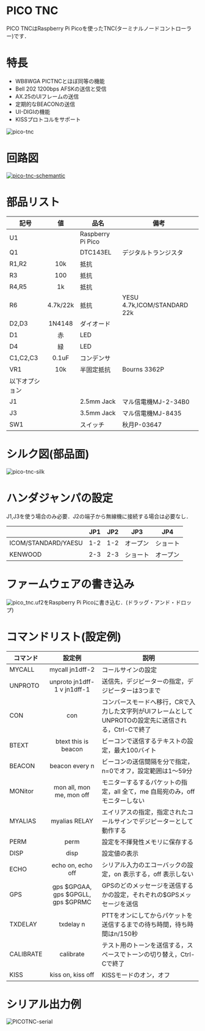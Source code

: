 # PICO TNC

PICO TNCはRaspberry Pi Picoを使ったTNC(ターミナルノードコントローラー)です．

# 特長

* WB8WGA PICTNCとほぼ同等の機能
* Bell 202 1200bps AFSKの送信と受信
* AX.25のUIフレームの送信
* 定期的なBEACONの送信
* UI-DIGIの機能
* KISSプロトコルをサポート

![pico-tnc](pico-tnc.jpg)

# 回路図

[![pico-tnc-schemantic](PICOTNC-sch-S.jpg)](PICOTNC-sch-L.jpg)

# 部品リスト

|記号|値|品名|備考|
|---|:---:|---|---|
|U1||Raspberry Pi Pico||
|Q1||DTC143EL|デジタルトランジスタ||
|R1,R2|10k|抵抗|
|R3|100|抵抗|
|R4,R5|1k|抵抗|
|R6|4.7k/22k|抵抗|YESU 4.7k,ICOM/STANDARD 22k|
|D2,D3|1N4148|ダイオード|
|D1|赤|LED|
|D4|緑|LED|
|C1,C2,C3|0.1uF|コンデンサ|
|VR1|10k|半固定抵抗|Bourns 3362P|
|以下オプション|||
|J1||2.5mm Jack|マル信電機MJ-2-34B0|
|J3||3.5mm Jack|マル信電機MJ-8435|
|SW1||スイッチ|秋月P-03647|

# シルク図(部品面)

![pico-tnc-silk](PICOTNC-silk.jpg)

# ハンダジャンパの設定

J1,J3を使う場合のみ必要．J2の端子から無線機に接続する場合は必要なし．

||JP1|JP2|JP3|JP4|
|---|:---:|---|---|---|
|ICOM/STANDARD/YAESU|1-2|1-2|オープン|ショート|
|KENWOOD|2-3|2-3|ショート|オープン|

# ファームウェアの書き込み

![pico_tnc.uf2](https://github.com/amedes/pico_tnc/pico_tnc.uf2)をRaspberry Pi Picoに書き込む．(ドラッグ・アンド・ドロップ)

# コマンドリスト(設定例)

|コマンド|設定例|説明|
|---|:---:|---|
|MYCALL|mycall jn1dff-2|コールサインの設定|
|UNPROTO|unproto jn1dff-1 v jn1dff-1|送信先，デジピーターの指定，デジピーターは3つまで|
|CON|con|コンバースモードへ移行，CRで入力した文字列がUIフレームとしてUNPROTOの設定先に送信される，Ctrl-Cで終了|
|BTEXT|btext this is beacon|ビーコンで送信するテキストの設定，最大100バイト|
|BEACON|beacon every n|ビーコンの送信間隔を分で指定，n=0でオフ，設定範囲は1～59分|
|MONitor|mon all, mon me, mon off|モニターするするパケットの指定，all 全て，me 自局宛のみ，off モニターしない|
|MYALIAS|myalias RELAY|エイリアスの指定，指定されたコールサインでデジピーターとして動作する|
|PERM|perm|設定を不揮発性メモリに保存する|
|DISP|disp|設定値の表示|
|ECHO|echo on, echo off|シリアル入力のエコーバックの設定，on 表示する，off 表示しない|
|GPS|gps $GPGAA, gps $GPGLL, gps $GPRMC|GPSのどのメッセージを送信するかの設定，それぞれの$GPSメッセージを送信|
|TXDELAY|txdelay n|PTTをオンにしてからパケットを送信するまでの待ち時間，待ち時間はn/150秒|
|CALIBRATE|calibrate|テスト用のトーンを送信する，スペースでトーンの切り替え，Ctrl-Cで終了|
|KISS|kiss on, kiss off|KISSモードのオン，オフ|

# シリアル出力例

![PICOTNC-serial](command.png)

